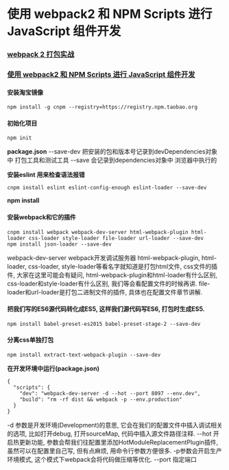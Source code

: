 # 使用 webpack2 和 NPM Scripts 进行 JavaScript 组件开发

### [webpack 2 打包实战](https://segmentfault.com/a/1190000007914129)
### [使用 webpack2 和 NPM Scripts 进行 JavaScript 组件开发](https://www.h5jun.com/post/using-webpack2-and-npm-scripts.html)

#### 安装淘宝镜像
```
npm install -g cnpm --registry=https://registry.npm.taobao.org
```

#### 初始化项目
```
npm init
```

**package.json**
--save-dev 把安装的包和版本号记录到devDependencies对象中   打包工具和测试工具
--save     会记录到dependencies对象中                      浏览器中执行的

**安装eslint 用来检查语法报错**
```
cnpm install eslint eslint-config-enough eslint-loader --save-dev
```
**npm install**

#### 安装webpack和它的插件
```
cnpm install webpack webpack-dev-server html-webpack-plugin html-loader css-loader style-loader file-loader url-loader --save-dev
npm install json-loader --save-dev
```
webpack-dev-server webpack开发调试服务器
html-webpack-plugin, html-loader, css-loader, style-loader等看名字就知道是打包html文件, css文件的插件, 大家在这里可能会有疑问, html-webpack-plugin和html-loader有什么区别, css-loader和style-loader有什么区别, 我们等会看配置文件的时候再讲.
file-loader和url-loader是打包二进制文件的插件, 具体也在配置文件章节讲解.


#### 把我们写的ES6源代码转化成ES5, 这样我们源代码写ES6, 打包时生成ES5.
```
npm install babel-preset-es2015 babel-preset-stage-2 --save-dev
```

#### 分离css单独打包
```
npm install extract-text-webpack-plugin --save-dev
```

**在开发环境中运行(package.json)**
```
{
  "scripts": {
    "dev": "webpack-dev-server -d --hot --port 8097 --env.dev",
    "build": "rm -rf dist && webpack -p --env.production"
  }
}
```
-d 参数是开发环境(Development)的意思, 它会在我们的配置文件中插入调试相关的选项, 比如打开debug, 打开sourceMap, 代码中插入源文件路径注释.
--hot 开启热更新功能, 参数会帮我们往配置里添加HotModuleReplacementPlugin插件, 虽然可以在配置里自己写, 但有点麻烦, 用命令行参数方便很多.
-p参数会开启生产环境模式, 这个模式下webpack会将代码做压缩等优化.
--port 指定端口

